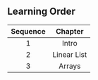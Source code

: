 ## Learning Order


| Sequence |   Chapter   |
| :------: | :---------: |
|    1     |    Intro    |
|    2     | Linear List |
|    3     |   Arrays    |

